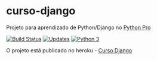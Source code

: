 # curso-django

Projeto para aprendizado de Python/Django no [Python Pro](http://python.pro.br/)

[![Build Status](https://travis-ci.org/yzakius/curso-django.svg?branch=master)](https://travis-ci.org/yzakius/curso-django)
[![Updates](https://pyup.io/repos/github/yzakius/curso-django/shield.svg)](https://pyup.io/repos/github/yzakius/curso-django/)
[![Python 3](https://pyup.io/repos/github/yzakius/curso-django/python-3-shield.svg)](https://pyup.io/repos/github/yzakius/curso-django/)

O projeto está publicado no heroku - [Curso Django]()
